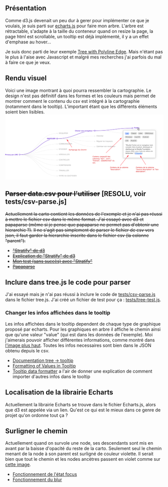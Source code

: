 ## Présentation
Comme d3.js devenait un peu dur à gerer pour implémenter ce que je voulais, je suis parti sur [echarts.js](https://echarts.apache.org/) pour faire mon arbre. L'arbre est rétractable, s'adapte à la taille du conteneur quand on resize la page, la page html est scrollable, un tooltip est déjà implémenté, il y a un effet d'emphase au hover...

Je suis donc parti de leur exemple [Tree with Polyline Edge](https://echarts.apache.org/examples/en/index.html#chart-type-tree). Mais n'étant pas le plus à l'aise avec Javascript et malgré mes recherches j'ai parfois du mal à faire ce que je veux.

## Rendu visuel
Voici une image montrant à quoi pourra ressembler la cartographie. Le design n'est pas définitif dans les formes et les couleurs mais permet de montrer comment le contenu du csv est intégré à la cartographie (notamment dans le tooltip). L'important étant que les différents éléments soient bien lisibles.
![image de l'interface de la cartographie, avec des flèches explicatives](images/mockup.png "Mockup visuel de la cartographie")

## ~~Parser data.csv pour l'utiliser~~ [RESOLU, voir tests/csv-parse.js]
~~Actuellement la carto contient les données de l'exemple et je n'ai pas réussi à mettre le fichier csv dans le même format. J'ai essayé avec d3 et papaparse (même si je pense que papaparse ne permet pas d'obtenir une hierarchie ?).~~
~~Il ne s'agit pas simplement de parser le fichier de csv vers json, il faut garder la hierarchie inscrite dans le fichier csv (la colonne "parent").~~
- ~~["Stratify" de d3](https://github.com/d3/d3-hierarchy#stratify)~~
- ~~[Explication de "Stratify" de d3](https://observablehq.com/@d3/d3-stratify)~~
- ~~[Mon test (sans succès) avec "Stratify"](tests/test-d3stratify.js)~~
- ~~[Papaparse](https://www.papaparse.com/)~~

## Inclure dans tree.js le code pour parser
J'ai essayé mais je n'ai pas réussi à inclure le code de [tests/csv-parse.js](tests/csv-parse.js) dans le fichier tree.js. J'ai créé un fichier de test pour ça : [tests/tree-test.js](tests/tree-test.js).

### Changer les infos affichées dans le tooltip
Les infos affichées dans le tooltip dependent de chaque type de graphique proposé par echarts. Pour les graphiques en arbre il affiche le chemin ainsi que qu'une valeur "value" (qui est dans les données de l'exemple). Moi j'aimerais pouvoir afficher différentes informations, comme montré dans [l'image plus haut](#rendu-visuel). Toutes les infos necessaires sont bien dans le JSON obtenu depuis le csv.
- [Documentation tree -> tooltip](https://echarts.apache.org/en/option.html#series-tree.tooltip)
- [Formatting of Values in Tooltip](https://echarts.apache.org/handbook/en/basics/release-note/5-3-0/#formatting-of-values-in-tooltip)
- [Tooltip data formatter](https://echarts.apache.org/en/option.html#series-tree.data.tooltip.formatter) a l'air de donner une explication de comment importer d'autres infos dans le tooltip

## Localisation de la librairie Echarts
Actuellement la librairie Echarts se trouve dans le fichier Echarts.js, alors que d3 est appelée via un lien. Qu'est ce qui est le mieux dans ce genre de projet qu'on ordonne tout ça ?

## Surligner le chemin
Actuellement quand on survole une node, ses descendants sont mis en avant par la baisse d'opacité du reste de la carto. Seulement seul le chemin menant de la node à son parent est surligné de couleur violette. Il serait bien que tout le chemin et les nodes ancètres passent en violet comme sur [cette image](#rendu-visuel).
- [Fonctionnement de l'état focus](https://echarts.apache.org/en/option.html#series-tree.emphasis.focus)
- [Fonctionnement du blur](https://echarts.apache.org/en/option.html#series-tree.blur)
